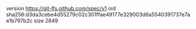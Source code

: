 version https://git-lfs.github.com/spec/v1
oid sha256:d3da3cebe4d55279c02c301ffae49177e329003d6a5540391737e7ae1b797b2c
size 2849
